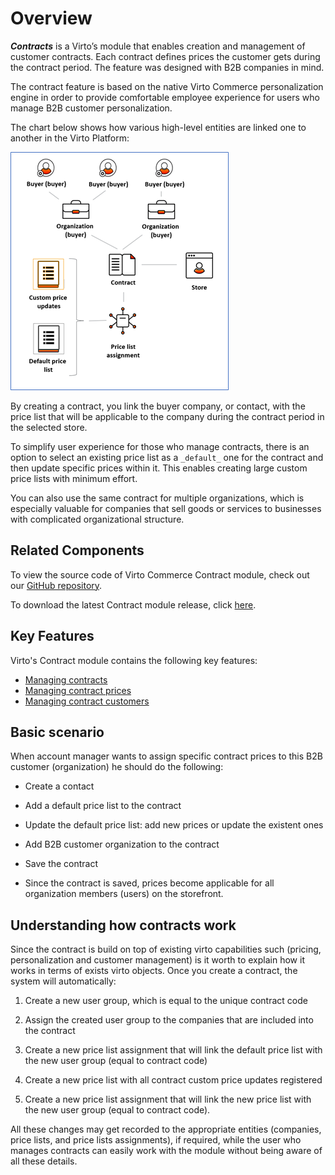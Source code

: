 # Overview

***Contracts*** is a Virto’s module that enables creation and management of customer contracts. Each contract defines prices the customer gets during the contract period. The feature was designed with B2B companies in mind.

The contract feature is based on the native Virto Commerce personalization engine in order to provide comfortable employee experience for users who manage B2B customer personalization.

The chart below shows how various high-level entities are linked one to another in the Virto Platform:

![Chart depicting contract entities](media/contract-entity-chart.png)

By creating a contract, you link the buyer company, or contact, with the price list that will be applicable to the company during the contract period in the selected store.

To simplify user experience for those who manage contracts, there is an option to select an existing price list as a `_default_` one for the contract and then update specific prices within it. This enables creating large custom price lists with minimum effort.

You can also use the same contract for multiple organizations, which is especially valuable for companies that sell goods or services to businesses with complicated organizational structure.


## Related Components

To view the source code of Virto Commerce Contract module, check out our  [GitHub repository](https://github.com/VirtoCommerce/vc-module-contract).

To download the latest Contract module release, click  [here](https://github.com/VirtoCommerce/vc-module-contract/releases).


## Key Features
Virto's Contract module contains the following key features:

+ [Managing contracts](creating-and-terminating-contracts.md)
+ [Managing contract prices](managing-contract-prices.md)
+ [Managing contract customers](managing-contract-customers.md)


## Basic scenario  

When account manager wants to assign specific contract prices to this B2B customer (organization) he should do the following: 

+ Create a contact 

+ Add a default price list to the contract 

+ Update the default price list: add new prices or update the existent ones 

+ Add B2B customer organization to the contract 

+ Save the contract 

+ Since the contract is saved, prices become applicable for all organization members (users) on the storefront. 


## Understanding how contracts work

Since the contract is build on top of existing virto capabilities such (pricing, personalization and customer management) is it worth to explain how it works
in terms of exists virto objects.  Once you create a contract, the system will automatically:

1.  Create a new user group, which is equal to the unique contract code

2.  Assign the created user group to the companies that are included into the contract

4.  Create a new price list assignment that will link the default price list with the new user group (equal to contract code)

5.  Create a new price list with all contract custom price updates registered

6.  Create a new price list assignment that will link the new price list with the new user group (equal to contract code).
    
All these changes may get recorded to the appropriate entities (companies, price lists, and price lists assignments), if required, while the user who manages contracts can easily work with the module without being aware of all these details.
